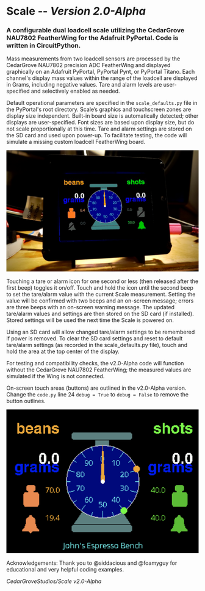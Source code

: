 # Scale -- _Version 2.0-Alpha_

### A configurable dual loadcell scale utilizing the CedarGrove NAU7802 FeatherWing for the Adafruit PyPortal. Code is written in CircuitPython.

Mass measurements from two loadcell sensors are processed by the CedarGrove NAU7802 precision ADC FeatherWing and displayed graphically on an Adafruit PyPortal, PyPortal Pynt, or PyPortal Titano. Each channel's display mass values within the range of the loadcell are displayed in Grams, including negative values. Tare and alarm levels are user-specified and selectively enabled as needed.

Default operational parameters are specified in the `scale_defaults.py` file in the PyPortal's root directory. Scale’s graphics and touchscreen zones are display size independent. Built-in board size is automatically detected; other displays are user-specified. Font sizes are based upon display size, but do not scale proportionally at this time. Tare and alarm settings are stored on the SD card and used upon power-up. To facilitate testing, the code will simulate a missing custom loadcell FeatherWing board.

![Pyportal Scale](https://github.com/CedarGroveStudios/Scale/blob/main/photos_and_graphics/pyportal_v20_social.png)

Touching a tare or alarm icon for one second or less (then released after the first beep) toggles it on/off. Touch and hold the icon until the second beep to set the tare/alarm value with the current Scale measurement. Setting the value will be confirmed with two beeps and an on-screen message; errors are three beeps with an on-screen warning message. The updated tare/alarm values and settings are then stored on the SD card (if installed). Stored settings will be used the next time the Scale is powered on.

Using an SD card will allow changed tare/alarm settings to be remembered if power is removed. To clear the SD card settings and reset to default tare/alarm settings (as recorded in the scale_defaults.py file), touch and hold the area at the top center of the display.

For testing and compatibility checks, the v2.0-Alpha code will function without the CedarGrove NAU7802 FeatherWing; the measured values are simulated if the Wing is not connected.

On-screen touch areas (buttons) are outlined in the v2.0-Alpha version. Change the `code.py` line 24 `debug = True` to `debug = False` to remove the button outlines.

![Pyportal Scale Screenshot](https://github.com/CedarGroveStudios/Scale/blob/main/photos_and_graphics/johns_scale.png)

Acknowledgements: Thank you to @siddacious and @foamyguy for educational and very helpful coding examples.

_CedarGroveStudios/Scale v2.0-Alpha_

